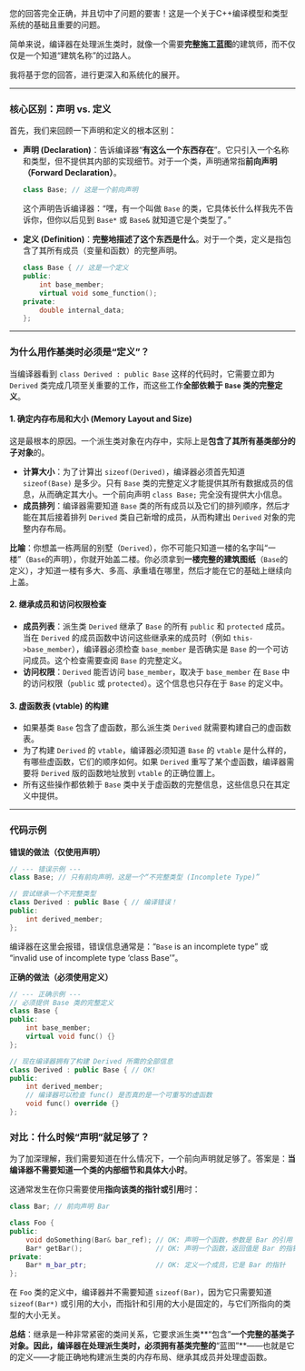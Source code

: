 您的回答完全正确，并且切中了问题的要害！这是一个关于C++编译模型和类型系统的基础且重要的问题。

简单来说，编译器在处理派生类时，就像一个需要**完整施工蓝图**的建筑师，而不仅仅是一个知道“建筑名称”的过路人。

我将基于您的回答，进行更深入和系统化的展开。

-----

### 核心区别：声明 vs. 定义

首先，我们来回顾一下声明和定义的根本区别：

  * **声明 (Declaration)**：告诉编译器“**有这么一个东西存在**”。它只引入一个名称和类型，但不提供其内部的实现细节。对于一个类，声明通常指**前向声明（Forward Declaration）**。

    ```cpp
    class Base; // 这是一个前向声明
    ```

    这个声明告诉编译器：“嘿，有一个叫做 `Base` 的类，它具体长什么样我先不告诉你，但你以后见到 `Base*` 或 `Base&` 就知道它是个类型了。”

  * **定义 (Definition)**：**完整地描述了这个东西是什么**。对于一个类，定义是指包含了其所有成员（变量和函数）的完整声明。

    ```cpp
    class Base { // 这是一个定义
    public:
        int base_member;
        virtual void some_function();
    private:
        double internal_data;
    };
    ```

-----

### 为什么用作基类时必须是“定义”？

当编译器看到 `class Derived : public Base` 这样的代码时，它需要立即为 `Derived` 类完成几项至关重要的工作，而这些工作**全部依赖于 `Base` 类的完整定义**。

#### 1\. 确定内存布局和大小 (Memory Layout and Size)

这是最根本的原因。一个派生类对象在内存中，实际上是**包含了其所有基类部分的子对象**的。

  * **计算大小**：为了计算出 `sizeof(Derived)`，编译器必须首先知道 `sizeof(Base)` 是多少。只有 `Base` 类的完整定义才能提供其所有数据成员的信息，从而确定其大小。一个前向声明 `class Base;` 完全没有提供大小信息。
  * **成员排列**：编译器需要知道 `Base` 类的所有成员以及它们的排列顺序，然后才能在其后接着排列 `Derived` 类自己新增的成员，从而构建出 `Derived` 对象的完整内存布局。

**比喻**：你想盖一栋两层的别墅（`Derived`），你不可能只知道一楼的名字叫“一楼”（`Base`的声明），你就开始盖二楼。你必须拿到**一楼完整的建筑图纸**（`Base`的定义），才知道一楼有多大、多高、承重墙在哪里，然后才能在它的基础上继续向上盖。

#### 2\. 继承成员和访问权限检查

  * **成员列表**：派生类 `Derived` 继承了 `Base` 的所有 `public` 和 `protected` 成员。当在 `Derived` 的成员函数中访问这些继承来的成员时（例如 `this->base_member`），编译器必须检查 `base_member` 是否确实是 `Base` 的一个可访问成员。这个检查需要查阅 `Base` 的完整定义。
  * **访问权限**：`Derived` 能否访问 `base_member`，取决于 `base_member` 在 `Base` 中的访问权限（`public` 或 `protected`）。这个信息也只存在于 `Base` 的定义中。

#### 3\. 虚函数表 (vtable) 的构建

  * 如果基类 `Base` 包含了虚函数，那么派生类 `Derived` 就需要构建自己的虚函数表。
  * 为了构建 `Derived` 的 `vtable`，编译器必须知道 `Base` 的 `vtable` 是什么样的，有哪些虚函数，它们的顺序如何。如果 `Derived` 重写了某个虚函数，编译器需要将 `Derived` 版的函数地址放到 `vtable` 的正确位置上。
  * 所有这些操作都依赖于 `Base` 类中关于虚函数的完整信息，这些信息只在其定义中提供。

-----

### 代码示例

**错误的做法（仅使用声明）**

```cpp
// --- 错误示例 ---
class Base; // 只有前向声明，这是一个“不完整类型 (Incomplete Type)”

// 尝试继承一个不完整类型
class Derived : public Base { // 编译错误！
public:
    int derived_member;
};
```

编译器在这里会报错，错误信息通常是：“`Base` is an incomplete type” 或 “invalid use of incomplete type ‘class Base’”。

**正确的做法（必须使用定义）**

```cpp
// --- 正确示例 ---
// 必须提供 Base 类的完整定义
class Base {
public:
    int base_member;
    virtual void func() {}
};

// 现在编译器拥有了构建 Derived 所需的全部信息
class Derived : public Base { // OK!
public:
    int derived_member;
    // 编译器可以检查 func() 是否真的是一个可重写的虚函数
    void func() override {} 
};
```

### 对比：什么时候“声明”就足够了？

为了加深理解，我们需要知道在什么情况下，一个前向声明就足够了。答案是：**当编译器不需要知道一个类的内部细节和具体大小时**。

这通常发生在你只需要使用**指向该类的指针或引用**时：

```cpp
class Bar; // 前向声明 Bar

class Foo {
public:
    void doSomething(Bar& bar_ref); // OK: 声明一个函数，参数是 Bar 的引用
    Bar* getBar();                  // OK: 声明一个函数，返回值是 Bar 的指针
private:
    Bar* m_bar_ptr;                 // OK: 定义一个成员，它是 Bar 的指针
};
```

在 `Foo` 类的定义中，编译器并不需要知道 `sizeof(Bar)`，因为它只需要知道 `sizeof(Bar*)` 或引用的大小，而指针和引用的大小是固定的，与它们所指向的类型的大小无关。

**总结**：继承是一种非常紧密的类间关系，它要求派生类\*\*“包含”**一个完整的基类子对象。因此，编译器在处理派生类时，必须拥有基类完整的**“蓝图”\*\*——也就是它的定义——才能正确地构建派生类的内存布局、继承其成员并处理虚函数。